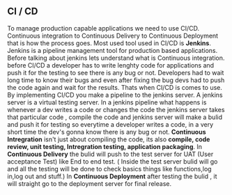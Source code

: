 ## CI / CD
To manage production capable applications we need to use CI/CD.
Continuous integration to Continuous Delivery to Continuous Deployment that is how the process goes.
Most used tool used in CI/CD is **Jenkins**.  Jenkins is a pipeline management tool for production based applications.
Before talking about jenkins lets understand what is Continuous integration.
before CI/CD a developer has to write lenghty code for applications and push it for the testing to see there is any bug or not. Developers had to wait long time to know their bugs and even after fixing the bug devs had to push the code again and wait for the results. Thats when CI/CD is comes to use.
By implementing CI/CD you make a pipeline to the jenkins server. A jenkins server is a virtual testing server. In a jenkins pipeline what happens is whenever a dev writes a code or changes the code the jenkins server takes that particular code , compile the code and jenkins server will make a bulid and push it for testing so everytime a developer writes a code, in a very short time the dev's gonna know there is any bug or not.
**Continuous Intregration** isn't just about compiling the code, its also **compile, code review, unit testing, Intregration testing, application packaging**.
In **Continuous Delivery** the bulid will push to the test server for UAT (User acceptance Test) like End to end test. ( Inside the test server bulid will go and all the testing will be done to check basics things like functions,log in,log out and stuff.)
In **Continuous Deployment** after testing the bulid , it will straight go to the deployment server for  final release.


